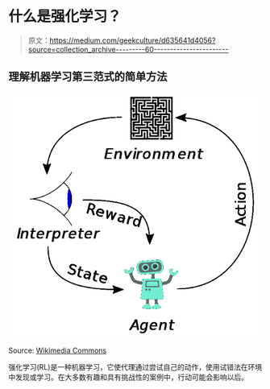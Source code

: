 # 什么是强化学习？

> 原文：<https://medium.com/geekculture/d635641d4056?source=collection_archive---------60----------------------->

## 理解机器学习第三范式的简单方法

![](img/44bd19003beb62ea8034bbea9377e082.png)

Source: [Wikimedia Commons](https://commons.wikimedia.org/wiki/File:Reinforcement_learning_diagram.svg)

强化学习(RL)是一种机器学习，它使代理通过尝试自己的动作，使用试错法在环境中发现或学习。在大多数有趣和具有挑战性的案例中，行动可能会影响以后。